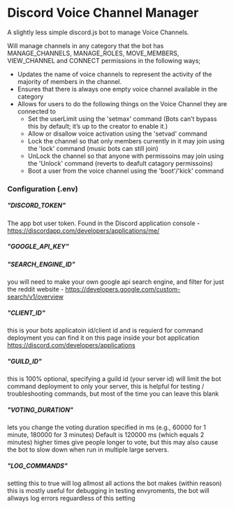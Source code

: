 # Discord Voice Channel Manager

A slightly less simple discord.js bot to manage Voice Channels.

Will manage channels in any category that the bot has MANAGE_CHANNELS, MANAGE_ROLES, MOVE_MEMBERS, VIEW_CHANNEL and CONNECT permissions in the following ways;

* Updates the name of voice channels to represent the activity of the majority of members in the channel.
* Ensures that there is always one empty voice channel available in the category
* Allows for users to do the following things on the Voice Channel they are connected to
  - Set the userLimit using the 'setmax' command (Bots can’t bypass this by default; it’s up to the creator to enable it.)
  - Allow or disallow voice activation using the 'setvad' command
  - Lock the channel so that only members currently in it may join using the 'lock' command (music bots can still join)
  - UnLock the channel so that anyone with permissoins may join using the 'Unlock' command (reverts to deafult catagory permissoins)
  - Boot a user from the voice channel using the 'boot'/'kick' command


### Configuration (.env)

##### "DISCORD_TOKEN"

The app bot user token. Found in the Discord application console - https://discordapp.com/developers/applications/me/

##### "GOOGLE_API_KEY"
##### "SEARCH_ENGINE_ID"

you will need to make your own google api search engine, and filter for just the reddit website - https://developers.google.com/custom-search/v1/overview

##### "CLIENT_ID"

this is your bots applicatoin id/client id and is requierd for command deployment you can find it on this page inside your bot application https://discord.com/developers/applications

##### "GUILD_ID"

this is 100% optional, specifying a guild id (your server id) will limit the bot command deployment to only your server, this is helpful for testing / troubleshooting commands, but most of the time you can leave this blank

##### "VOTING_DURATION"

lets you change the voting duration specified in ms (e.g., 60000 for 1 minute, 180000 for 3 minutes) Default is 120000 ms (which equals 2 minutes) higher times give people longer to vote, but this may also cause the bot to slow down when run in multiple large servers.

##### "LOG_COMMANDS"

setting this to true will log allmost all actions the bot makes (within reason) this is mostly useful for debugging in testing envyroments, the bot will allways log errors reguardless of this setting
